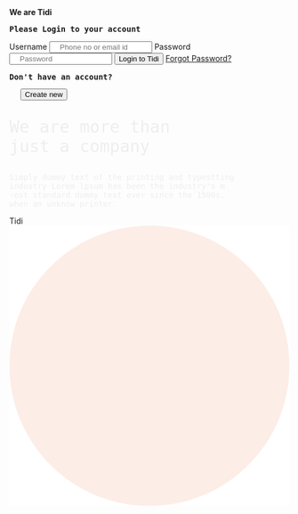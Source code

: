 <!DOCTYPE html>
<html>
	<head>
		<meta charset="utf-8">
		<title>pro2</title>
		<link rel="stylesheet" type="text/css" href="css/deng.css" />
	</head>
	<body>
		<div class="bg">
			<div class="bod">
				<div class="logo">
					<b>We&nbsp;are&nbsp;Tidi</b>
				</div>
				<div class="login">
					<b><pre>Please Login to your account</pre></b>
					<form>
						<label for="name">Username</label>
						<input type="text" placeholder="    Phone no or email id" name="name"/>
						<label for="pas">Password</label>
						<input type="text" placeholder="    Password" name="pas"/>
						<button class="btn" name="bt">Login&nbsp;to&nbsp;Tidi</button>
						<a href="#">Forgot&nbsp;Password?</a>
					</form>
				</div>
				<div class="creat">
					<b><pre>Don't have an account?</pre></b>
					<button class="btn" name="bt" style="margin-top: -10px;margin-left: 20px;">Create&nbsp;new</button>
				</div>
				<div class="text">
					<pre style="color: rgb(238,238,238);font-size: 30px;">We are more than
just a company</pre>
					<pre style="color: rgb(238,238,238);margin-top: 30px;">Simply dummy text of the printing and typestting
industry Lorem lpsum has been the industry's m
-ost standard dummy text ever since the 1500s.
when an unknow printer.</pre>
				</div>
			</div>
			<div class="letter">Tidi</div>
			<img src="img/circle.png" class="mm"/>
		</div>
	</body>
</html>

